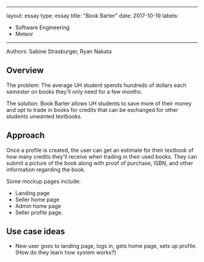
---
layout: essay
type: essay
title: "Book Barter"
date: 2017-10-19
labels:
  - Software Engineering
  - Meteor
---

Authors: Sabine Strasburger, Ryan Nakata

## Overview

The problem: The average UH student spends hundreds of dollars each semester on books they'll only need for a few months. 

The solution: Book Barter allows UH students to save more of their money and opt to trade in books for credits that can be exchanged for other students unwanted textbooks.

## Approach

Once a profile is created, the user can get an estimate for their textbook of how many credits they'll receive when trading in their used books. They can submit a picture of the book along with proof of purchase, ISBN, and other information regarding the book.

Some mockup pages include:

<ul>
<li>Landing page</li>
<li>Seller home page</li>
<li>Admin home page</li>
<li>Seller profile page.</li>
</ul>

## Use case ideas

<ul>
<li>New user goes to landing page, logs in, gets home page, sets up profile. (How do they learn how system works?)</li>
</ul>
